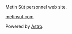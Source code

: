 Metin Süt personnel web site.

[metinsut.com](www.metinsut.com)

Powered by [Astro](https://astro.build/).
